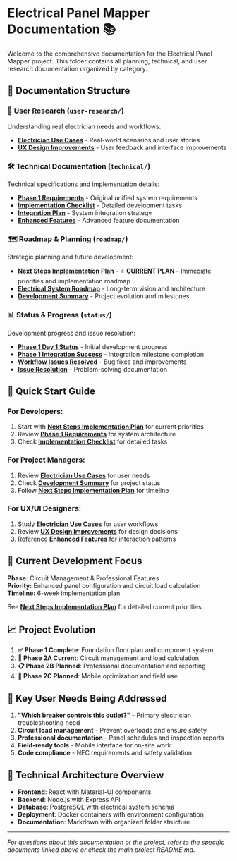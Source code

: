 # Electrical Panel Mapper Documentation 📚

Welcome to the comprehensive documentation for the Electrical Panel Mapper project. This folder contains all planning, technical, and user research documentation organized by category.

## 📁 **Documentation Structure**

### 🔬 **User Research** (`user-research/`)
Understanding real electrician needs and workflows:
- **[Electrician Use Cases](user-research/ELECTRICIAN_USE_CASES.md)** - Real-world scenarios and user stories
- **[UX Design Improvements](user-research/UX_DESIGN_IMPROVEMENTS.md)** - User feedback and interface improvements

### 🛠 **Technical Documentation** (`technical/`)
Technical specifications and implementation details:
- **[Phase 1 Requirements](technical/PHASE1_REQUIREMENTS.md)** - Original unified system requirements
- **[Implementation Checklist](technical/IMPLEMENTATION_CHECKLIST.md)** - Detailed development tasks
- **[Integration Plan](technical/INTEGRATION_PLAN.md)** - System integration strategy
- **[Enhanced Features](technical/ENHANCED_FEATURES.md)** - Advanced feature documentation

### 🗺 **Roadmap & Planning** (`roadmap/`)
Strategic planning and future development:
- **[Next Steps Implementation Plan](roadmap/NEXT_STEPS.md)** - ⭐ **CURRENT PLAN** - Immediate priorities and implementation roadmap
- **[Electrical System Roadmap](roadmap/ELECTRICAL_SYSTEM_ROADMAP.md)** - Long-term vision and architecture
- **[Development Summary](roadmap/DEVELOPMENT_SUMMARY.md)** - Project evolution and milestones

### 📊 **Status & Progress** (`status/`)
Development progress and issue resolution:
- **[Phase 1 Day 1 Status](status/PHASE1_DAY1_STATUS.md)** - Initial development progress
- **[Phase 1 Integration Success](status/PHASE1_INTEGRATION_SUCCESS.md)** - Integration milestone completion
- **[Workflow Issues Resolved](status/WORKFLOW_ISSUES_RESOLVED.md)** - Bug fixes and improvements
- **[Issue Resolution](status/ISSUE_RESOLUTION.md)** - Problem-solving documentation

## 🎯 **Quick Start Guide**

### **For Developers:**
1. Start with **[Next Steps Implementation Plan](roadmap/NEXT_STEPS.md)** for current priorities
2. Review **[Phase 1 Requirements](technical/PHASE1_REQUIREMENTS.md)** for system architecture
3. Check **[Implementation Checklist](technical/IMPLEMENTATION_CHECKLIST.md)** for detailed tasks

### **For Project Managers:**
1. Review **[Electrician Use Cases](user-research/ELECTRICIAN_USE_CASES.md)** for user needs
2. Check **[Development Summary](roadmap/DEVELOPMENT_SUMMARY.md)** for project status
3. Follow **[Next Steps Implementation Plan](roadmap/NEXT_STEPS.md)** for timeline

### **For UX/UI Designers:**
1. Study **[Electrician Use Cases](user-research/ELECTRICIAN_USE_CASES.md)** for user workflows
2. Review **[UX Design Improvements](user-research/UX_DESIGN_IMPROVEMENTS.md)** for design decisions
3. Reference **[Enhanced Features](technical/ENHANCED_FEATURES.md)** for interaction patterns

## 🚀 **Current Development Focus**

**Phase:** Circuit Management & Professional Features  
**Priority:** Enhanced panel configuration and circuit load calculation  
**Timeline:** 6-week implementation plan  

See **[Next Steps Implementation Plan](roadmap/NEXT_STEPS.md)** for detailed current priorities.

## 📈 **Project Evolution**

1. **✅ Phase 1 Complete**: Foundation floor plan and component system
2. **🔄 Phase 2A Current**: Circuit management and load calculation
3. **📋 Phase 2B Planned**: Professional documentation and reporting
4. **📱 Phase 2C Planned**: Mobile optimization and field use

## 🎯 **Key User Needs Being Addressed**

1. **"Which breaker controls this outlet?"** - Primary electrician troubleshooting need
2. **Circuit load management** - Prevent overloads and ensure safety
3. **Professional documentation** - Panel schedules and inspection reports
4. **Field-ready tools** - Mobile interface for on-site work
5. **Code compliance** - NEC requirements and safety validation

## 🔧 **Technical Architecture Overview**

- **Frontend**: React with Material-UI components
- **Backend**: Node.js with Express API
- **Database**: PostgreSQL with electrical system schema
- **Deployment**: Docker containers with environment configuration
- **Documentation**: Markdown with organized folder structure

---

*For questions about this documentation or the project, refer to the specific documents linked above or check the main project README.md.* 